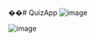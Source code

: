 ��#   Q u i z A p p 
 
![image](https://github.com/user-attachments/assets/de557151-4d60-48bb-b641-59a8f7185646)

![image](https://github.com/user-attachments/assets/bc6cbfcc-f354-48a1-9ab5-ee75cb180087)
